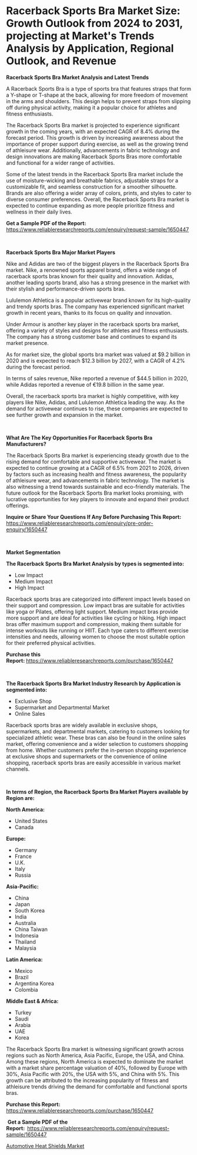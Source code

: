 <p><h1>Racerback Sports Bra Market Size: Growth Outlook from 2024 to 2031, projecting at Market's Trends Analysis by Application, Regional Outlook, and Revenue</h1></p><p><strong>Racerback Sports Bra Market Analysis and Latest Trends</strong></p>
<p><p>A Racerback Sports Bra is a type of sports bra that features straps that form a Y-shape or T-shape at the back, allowing for more freedom of movement in the arms and shoulders. This design helps to prevent straps from slipping off during physical activity, making it a popular choice for athletes and fitness enthusiasts.</p><p>The Racerback Sports Bra market is projected to experience significant growth in the coming years, with an expected CAGR of 8.4% during the forecast period. This growth is driven by increasing awareness about the importance of proper support during exercise, as well as the growing trend of athleisure wear. Additionally, advancements in fabric technology and design innovations are making Racerback Sports Bras more comfortable and functional for a wider range of activities.</p><p>Some of the latest trends in the Racerback Sports Bra market include the use of moisture-wicking and breathable fabrics, adjustable straps for a customizable fit, and seamless construction for a smoother silhouette. Brands are also offering a wider array of colors, prints, and styles to cater to diverse consumer preferences. Overall, the Racerback Sports Bra market is expected to continue expanding as more people prioritize fitness and wellness in their daily lives.</p></p>
<p><strong>Get a Sample PDF of the Report:&nbsp;</strong> <a href="https://www.reliableresearchreports.com/enquiry/request-sample/1650447">https://www.reliableresearchreports.com/enquiry/request-sample/1650447</a></p>
<p>&nbsp;</p>
<p><strong>Racerback Sports Bra Major Market Players</strong></p>
<p><p>Nike and Adidas are two of the biggest players in the Racerback Sports Bra market. Nike, a renowned sports apparel brand, offers a wide range of racerback sports bras known for their quality and innovation. Adidas, another leading sports brand, also has a strong presence in the market with their stylish and performance-driven sports bras.</p><p>Lululemon Athletica is a popular activewear brand known for its high-quality and trendy sports bras. The company has experienced significant market growth in recent years, thanks to its focus on quality and innovation.</p><p>Under Armour is another key player in the racerback sports bra market, offering a variety of styles and designs for athletes and fitness enthusiasts. The company has a strong customer base and continues to expand its market presence.</p><p>As for market size, the global sports bra market was valued at $9.2 billion in 2020 and is expected to reach $12.3 billion by 2027, with a CAGR of 4.2% during the forecast period.</p><p>In terms of sales revenue, Nike reported a revenue of $44.5 billion in 2020, while Adidas reported a revenue of €19.8 billion in the same year.</p><p>Overall, the racerback sports bra market is highly competitive, with key players like Nike, Adidas, and Lululemon Athletica leading the way. As the demand for activewear continues to rise, these companies are expected to see further growth and expansion in the market.</p></p>
<p>&nbsp;</p>
<p><strong>What Are The Key Opportunities For Racerback Sports Bra Manufacturers?</strong></p>
<p><p>The Racerback Sports Bra market is experiencing steady growth due to the rising demand for comfortable and supportive activewear. The market is expected to continue growing at a CAGR of 6.5% from 2021 to 2026, driven by factors such as increasing health and fitness awareness, the popularity of athleisure wear, and advancements in fabric technology. The market is also witnessing a trend towards sustainable and eco-friendly materials. The future outlook for the Racerback Sports Bra market looks promising, with lucrative opportunities for key players to innovate and expand their product offerings.</p></p>
<p><strong>Inquire or Share Your Questions If Any Before Purchasing This Report:</strong> <a href="https://www.reliableresearchreports.com/enquiry/pre-order-enquiry/1650447">https://www.reliableresearchreports.com/enquiry/pre-order-enquiry/1650447</a></p>
<p>&nbsp;</p>
<p><strong>Market Segmentation</strong></p>
<p><strong>The Racerback Sports Bra Market Analysis by types is segmented into:</strong></p>
<p><ul><li>Low Impact</li><li>Medium Impact</li><li>High Impact</li></ul></p>
<p><p>Racerback sports bras are categorized into different impact levels based on their support and compression. Low impact bras are suitable for activities like yoga or Pilates, offering light support. Medium impact bras provide more support and are ideal for activities like cycling or hiking. High impact bras offer maximum support and compression, making them suitable for intense workouts like running or HIIT. Each type caters to different exercise intensities and needs, allowing women to choose the most suitable option for their preferred physical activities.</p></p>
<p><strong>Purchase this Report:&nbsp;</strong><a href="https://www.reliableresearchreports.com/purchase/1650447">https://www.reliableresearchreports.com/purchase/1650447</a></p>
<p>&nbsp;</p>
<p><strong>The Racerback Sports Bra Market Industry Research by Application is segmented into:</strong></p>
<p><ul><li>Exclusive Shop</li><li>Supermarket and Departmental Market</li><li>Online Sales</li></ul></p>
<p><p>Racerback sports bras are widely available in exclusive shops, supermarkets, and departmental markets, catering to customers looking for specialized athletic wear. These bras can also be found in the online sales market, offering convenience and a wider selection to customers shopping from home. Whether customers prefer the in-person shopping experience at exclusive shops and supermarkets or the convenience of online shopping, racerback sports bras are easily accessible in various market channels.</p></p>
<p>&nbsp;</p>
<p><strong>In terms of Region, the Racerback Sports Bra Market Players available by Region are:</strong></p>
<p>
    <p> <strong> North America: </strong>
        <ul>
            <li>United States</li>
            <li>Canada</li>
        </ul>
        </p> 
    <p> <strong> Europe: </strong>
        <ul>
            <li>Germany</li>
            <li>France</li>
            <li>U.K.</li>
            <li>Italy</li>
            <li>Russia</li>
        </ul>
        </p> 
    <p> <strong> Asia-Pacific: </strong>
        <ul>
            <li>China</li>
            <li>Japan</li>
            <li>South Korea</li>
            <li>India</li>
            <li>Australia</li>
            <li>China Taiwan</li>
            <li>Indonesia</li>
            <li>Thailand</li>
            <li>Malaysia</li>
        </ul>
        </p> 
    <p> <strong> Latin America: </strong>
        <ul>
            <li>Mexico</li>
            <li>Brazil</li>
            <li>Argentina Korea</li>
            <li>Colombia</li>
        </ul>
        </p> 
    <p> <strong> Middle East & Africa: </strong>
        <ul>
            <li>Turkey</li>
            <li>Saudi</li>
            <li>Arabia</li>
            <li>UAE</li>
            <li>Korea</li>
        </ul>
    </p>
    </p>
<p><p>The Racerback Sports Bra market is witnessing significant growth across regions such as North America, Asia Pacific, Europe, the USA, and China. Among these regions, North America is expected to dominate the market with a market share percentage valuation of 40%, followed by Europe with 30%, Asia Pacific with 20%, the USA with 5%, and China with 5%. This growth can be attributed to the increasing popularity of fitness and athleisure trends driving the demand for comfortable and functional sports bras.</p></p>
<p><strong>Purchase this Report: </strong><a href="https://www.reliableresearchreports.com/purchase/1650447">https://www.reliableresearchreports.com/purchase/1650447</a></p>
<p>&nbsp;<strong>Get a Sample PDF of the Report:&nbsp;&nbsp;</strong><a href="https://www.reliableresearchreports.com/enquiry/request-sample/1650447">https://www.reliableresearchreports.com/enquiry/request-sample/1650447</a></p>
<p><strong></strong></p>
<p><p><a href="https://chivalrous-flock-a86.notion.site/Automotive-Heat-Shields-Market-Research-Report-Forecasted-for-Period-from-2024-2031-by-Market-Typ-5f78dd6e64814dfd96ca7143b7857c8f">Automotive Heat Shields Market</a></p></p>